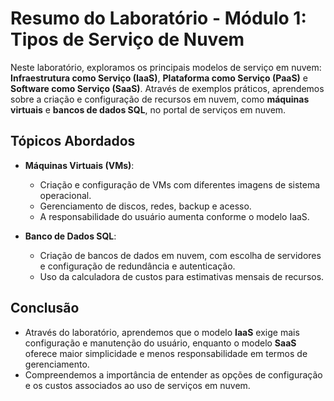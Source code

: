 # Resumo do Laboratório - Módulo 1: Tipos de Serviço de Nuvem

Neste laboratório, exploramos os principais modelos de serviço em nuvem: **Infraestrutura como Serviço (IaaS)**, **Plataforma como Serviço (PaaS)** e **Software como Serviço (SaaS)**. Através de exemplos práticos, aprendemos sobre a criação e configuração de recursos em nuvem, como **máquinas virtuais** e **bancos de dados SQL**, no portal de serviços em nuvem.

## Tópicos Abordados

- **Máquinas Virtuais (VMs)**: 
  - Criação e configuração de VMs com diferentes imagens de sistema operacional.
  - Gerenciamento de discos, redes, backup e acesso.
  - A responsabilidade do usuário aumenta conforme o modelo IaaS.
  
- **Banco de Dados SQL**:
  - Criação de bancos de dados em nuvem, com escolha de servidores e configuração de redundância e autenticação.
  - Uso da calculadora de custos para estimativas mensais de recursos.

## Conclusão

- Através do laboratório, aprendemos que o modelo **IaaS** exige mais configuração e manutenção do usuário, enquanto o modelo **SaaS** oferece maior simplicidade e menos responsabilidade em termos de gerenciamento.
- Compreendemos a importância de entender as opções de configuração e os custos associados ao uso de serviços em nuvem.
